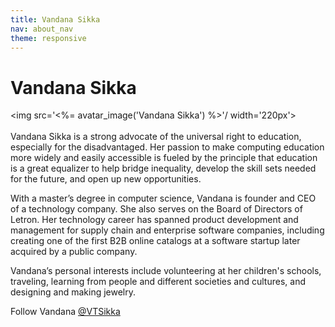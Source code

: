 ```yaml
---
title: Vandana Sikka
nav: about_nav
theme: responsive
---
```

# Vandana Sikka

<img src='<%= avatar_image('Vandana Sikka') %>'/ width='220px'>
<br/>
<br/>
Vandana Sikka is a strong advocate of the universal right to education, especially for the disadvantaged. Her passion to make computing education more widely and easily accessible is fueled by the principle that education is a great equalizer to help bridge inequality, develop the skill sets needed for the future, and open up new opportunities. 

With a master’s degree in computer science, Vandana is founder and CEO of a technology company. She also serves on the Board of Directors of Letron. Her technology career has spanned product development and management for supply chain and enterprise software companies, including creating one of the first B2B online catalogs at a software startup later acquired by a public company. 

Vandana’s personal interests include volunteering at her children's schools, traveling, learning from people and different societies and cultures, and designing and making jewelry.

Follow Vandana [@VTSikka](https://twitter.com/VTSikka)
